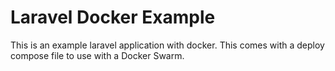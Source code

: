 # Laravel Docker Example

This is an example laravel application with docker.  This comes with a
deploy compose file to use with a Docker Swarm.


